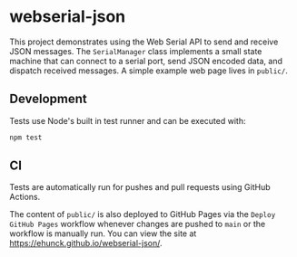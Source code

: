 # webserial-json

This project demonstrates using the Web Serial API to send and receive JSON
messages. The `SerialManager` class implements a small state machine that can
connect to a serial port, send JSON encoded data, and dispatch received messages.
A simple example web page lives in `public/`.

## Development

Tests use Node's built in test runner and can be executed with:

```bash
npm test
```

## CI

Tests are automatically run for pushes and pull requests using GitHub Actions.

The content of `public/` is also deployed to GitHub Pages via the `Deploy GitHub Pages` workflow whenever changes are pushed to `main` or the workflow is manually run. You can view the site at <https://ehunck.github.io/webserial-json/>.
